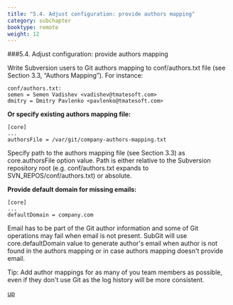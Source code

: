 ```yaml
---
title: "5.4. Adjust configuration: provide authors mapping"
category: subchapter
booktype: remote
weight: 12
---
```

###5.4. Adjust configuration: provide authors mapping

Write Subversion users to Git authors mapping to conf/authors.txt file (see Section 3.3, “Authors Mapping”). For instance:

    conf/authors.txt:
    semen = Semen Vadishev <vadishev@tmatesoft.com>
    dmitry = Dmitry Pavlenko <pavlenko@tmatesoft.com>

**Or specify existing authors mapping file:**

    [core]
    ...
    authorsFile = /var/git/company-authors-mapping.txt

Specify path to the authors mapping file (see Section 3.3) as core.authorsFile option value. Path is either relative to the Subversion repository root (e.g. conf/authors.txt expands to SVN_REPOS/conf/authors.txt) or absolute.

**Provide default domain for missing emails:**

    [core]
    ...
    defaultDomain = company.com

Email has to be part of the Git author information and some of Git operations may fail when email is not present. SubGit will use core.defaultDomain value to generate author's email when author is not found in the authors mapping or in case authors mapping doesn't provide email.

Tip: Add author mappings for as many of you team members as possible, even if they don't use Git as the log history will be more consistent.

[up](#up)